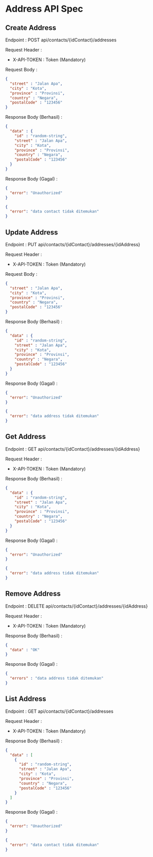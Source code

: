 # Address API Spec

## Create Address

Endpoint : POST api/contacts/{idContact}/addresses

Request Header :
- X-API-TOKEN : Token (Mandatory)

Request Body :
```json
{
  "street" : "Jalan Apa",
  "city" : "Kota",
  "province" : "Provinsi",
  "country" : "Negara",
  "postalCode" : "123456"
}
```

Response Body (Berhasil) :
```json
{
  "data" : {
    "id" : "random-string",
    "street" : "Jalan Apa",
    "city" : "Kota",
    "province" : "Provinsi",
    "country" : "Negara",
    "postalCode" : "123456"
  } 
}
```

Response Body (Gagal) :
```json
{
  "error": "Unauthorized"
}
```

```json
{
  "error": "data contact tidak ditemukan"
}
```

## Update Address

Endpoint : PUT api/contacts/{idContact}/addresses/{idAddress}

Request Header :
- X-API-TOKEN : Token (Mandatory)

Request Body :
```json
{
  "street" : "Jalan Apa",
  "city" : "Kota",
  "province" : "Provinsi",
  "country" : "Negara",
  "postalCode" : "123456"
}
```

Response Body (Berhasil) :
```json
{
  "data" : {
    "id" : "random-string",
    "street" : "Jalan Apa",
    "city" : "Kota",
    "province" : "Provinsi",
    "country" : "Negara",
    "postalCode" : "123456"
  } 
}
```

Response Body (Gagal) :
```json
{
  "error": "Unauthorized"
}
```
```json
{
  "error": "data address tidak ditemukan"
}
```

## Get Address

Endpoint : GET api/contacts/{idContact}/addresses/{idAddress}

Request Header :
- X-API-TOKEN : Token (Mandatory)

Response Body (Berhasil) :
```json
{
  "data" : {
    "id" : "random-string",
    "street" : "Jalan Apa",
    "city" : "Kota",
    "province" : "Provinsi",
    "country" : "Negara",
    "postalCode" : "123456"
  } 
}
```

Response Body (Gagal) :
```json
{
  "error": "Unauthorized"
}
```
```json
{
  "error": "data address tidak ditemukan"
}
```

## Remove Address

Endpoint : DELETE api/contacts/{idContact}/addresses/{idAddress}

Request Header :
- X-API-TOKEN : Token (Mandatory)

Response Body (Berhasil) :
```json
{
  "data" : "OK"
}
```

Response Body (Gagal) :

```json
{
  "errors" : "data address tidak ditemukan"
}
```

## List Address

Endpoint : GET api/contacts/{idContact}/addresses

Request Header :
- X-API-TOKEN : Token (Mandatory)

Response Body (Berhasil) :
```json
{
  "data" : [
    {
      "id" : "random-string",
      "street" : "Jalan Apa",
      "city" : "Kota",
      "province" : "Provinsi",
      "country" : "Negara",
      "postalCode" : "123456"
    }
  ] 
}
```

Response Body (Gagal) :
```json
{
  "error": "Unauthorized"
}
```
```json
{
  "error": "data contact tidak ditemukan"
}
```
